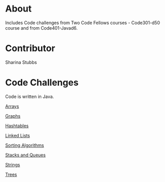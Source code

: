 # About 
Includes Code challenges from Two Code Fellows courses - Code301-d50 course and from Code401-Javad6. 


# Contributor
Sharina Stubbs

# Code Challenges 
Code is written in Java.

[Arrays](https://github.com/SharinaS/data-structures-and-algorithms/blob/master/code401Challenges/src/main/java/code401Challenges/ARRAYS.MD)

[Graphs](https://github.com/SharinaS/data-structures-and-algorithms/blob/master/code401Challenges/src/main/java/code401Challenges/graph/README_GRAPH.MD)

[Hashtables](https://github.com/SharinaS/data-structures-and-algorithms/tree/master/code401Challenges/src/main/java/code401Challenges/hashtable)

[Linked Lists](https://github.com/SharinaS/data-structures-and-algorithms/blob/master/code401Challenges/src/main/java/code401Challenges/linkedlist/README_LINKEDLIST.MD)

[Sorting Algorithms](https://github.com/SharinaS/data-structures-and-algorithms/blob/master/code401Challenges/src/main/java/code401Challenges/sort/README_SORTING.MD)

[Stacks and Queues](https://github.com/SharinaS/data-structures-and-algorithms/blob/master/code401Challenges/src/main/java/code401Challenges/stacksandqueues/README_STACKSQUEUES.MD)

[Strings](https://github.com/SharinaS/data-structures-and-algorithms/blob/master/code401Challenges/src/main/java/code401Challenges/string/README_STRINGS.MD)

[Trees](https://github.com/SharinaS/data-structures-and-algorithms/blob/master/code401Challenges/src/main/java/code401Challenges/tree/README_TREE.MD)


